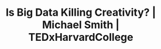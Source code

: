 ---
categories: ['business', 'data science', 'innovation', 'articles', 'all_articles']
provider_display: "www.youtube.com"
provider_name: "www.youtube.com"
favicon_url: "https://www.youtube.com/favicon.ico"
title: "Is Big Data Killing Creativity? | Michael Smith | TEDxHarvardCollege"
published: "2016-11-02T17:00:30"
source: https://www.youtube.com/watch?v=A1XibEzp6K0
thumbnail: https://i.ytimg.com/vi/A1XibEzp6K0/hqdefault.jpg
---